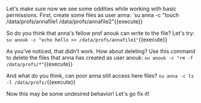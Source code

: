 Let's make sure now we see some oddities while working with basic permissions. First, create some files as user anna: `su anna -c "touch /data/profs/annafile1 /data/profs/annafile2"{{execute}}

So do you think that anna's fellow prof anouk can write to the file? Let's try: `su anouk -c "echo hello >> /data/profs/annafile1"`{{execute}}

As you've noticed, that didn't work. How about deleting? Use this command to delete the files that anna has created as user anouk: `su anouk -c "rm -f /data/profs/*"`{{execute}}

And what do you think, can poor anna still access here files? `su anna -c ls -l /data/profs/`{{execute}}

Now this may be some undesired behavior! Let's go fix it!

